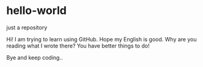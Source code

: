 # hello-world
just a repository

Hi!
I am trying to learn using GitHub. Hope my English is good. Why are you reading what I wrote there?
You have better things to do! 

Bye and keep coding..

